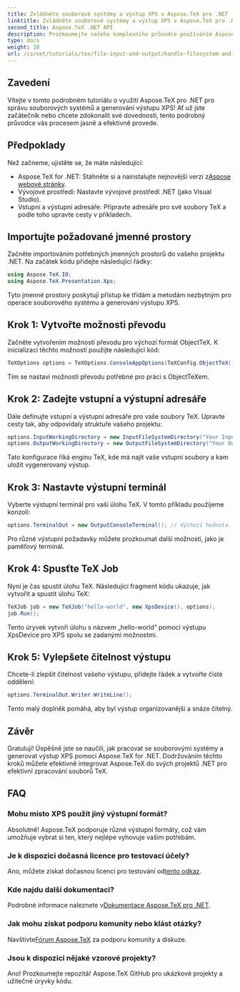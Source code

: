 ```yaml
---
title: Zvládněte souborové systémy a výstup XPS v Aspose.TeX pro .NET
linktitle: Zvládněte souborové systémy a výstup XPS v Aspose.TeX pro .NET
second_title: Aspose.TeX .NET API
description: Prozkoumejte našeho komplexního průvodce používáním Aspose.TeX pro .NET pro práci se souborovými systémy a generování výstupu XPS. Tento tutoriál krok za krokem pokrývá vše od nastavení vašeho prostředí až po provedení úlohy TeX.
type: docs
weight: 10
url: /cs/net/tutorials/tex/file-input-and-output/handle-filesystem-and-xps-output/
---
```

## Zavedení

Vítejte v tomto podrobném tutoriálu o využití Aspose.TeX pro .NET pro správu souborových systémů a generování výstupu XPS! Ať už jste začátečník nebo chcete zdokonalit své dovednosti, tento podrobný průvodce vás procesem jasně a efektivně provede.

## Předpoklady

Než začneme, ujistěte se, že máte následující:

-  Aspose.TeX for .NET: Stáhněte si a nainstalujte nejnovější verzi z[Aspose webové stránky](https://releases.aspose.com/tex/net/).
- Vývojové prostředí: Nastavte vývojové prostředí .NET (jako Visual Studio).
- Vstupní a výstupní adresáře: Připravte adresáře pro své soubory TeX a podle toho upravte cesty v příkladech.

## Importujte požadované jmenné prostory

Začněte importováním potřebných jmenných prostorů do vašeho projektu .NET. Na začátek kódu přidejte následující řádky:

```csharp
using Aspose.TeX.IO;
using Aspose.TeX.Presentation.Xps;
```

Tyto jmenné prostory poskytují přístup ke třídám a metodám nezbytným pro operace souborového systému a generování výstupu XPS.

## Krok 1: Vytvořte možnosti převodu

Začněte vytvořením možností převodu pro výchozí formát ObjectTeX. K inicializaci těchto možností použijte následující kód:

```csharp
TeXOptions options = TeXOptions.ConsoleAppOptions(TeXConfig.ObjectTeX());
```

Tím se nastaví možnosti převodu potřebné pro práci s ObjectTeXem.

## Krok 2: Zadejte vstupní a výstupní adresáře

Dále definujte vstupní a výstupní adresáře pro vaše soubory TeX. Upravte cesty tak, aby odpovídaly struktuře vašeho projektu:

```csharp
options.InputWorkingDirectory = new InputFileSystemDirectory("Your Input Directory");
options.OutputWorkingDirectory = new OutputFileSystemDirectory("Your Output Directory");
```

Tato konfigurace říká enginu TeX, kde má najít vaše vstupní soubory a kam uložit vygenerovaný výstup.

## Krok 3: Nastavte výstupní terminál

Vyberte výstupní terminál pro vaši úlohu TeX. V tomto příkladu použijeme konzoli:

```csharp
options.TerminalOut = new OutputConsoleTerminal(); // Výchozí hodnota. Svévolné zadání.
```

Pro různé výstupní požadavky můžete prozkoumat další možnosti, jako je paměťový terminál.

## Krok 4: Spusťte TeX Job

Nyní je čas spustit úlohu TeX. Následující fragment kódu ukazuje, jak vytvořit a spustit úlohu TeX:

```csharp
TeXJob job = new TeXJob("hello-world", new XpsDevice(), options);
job.Run();
```

Tento úryvek vytvoří úlohu s názvem „hello-world“ pomocí výstupu XpsDevice pro XPS spolu se zadanými možnostmi.

## Krok 5: Vylepšete čitelnost výstupu

Chcete-li zlepšit čitelnost vašeho výstupu, přidejte řádek a vytvořte čisté oddělení:

```csharp
options.TerminalOut.Writer.WriteLine();
```

Tento malý doplněk pomáhá, aby byl výstup organizovanější a snáze čitelný.

## Závěr

Gratuluji! Úspěšně jste se naučili, jak pracovat se souborovými systémy a generovat výstup XPS pomocí Aspose.TeX for .NET. Dodržováním těchto kroků můžete efektivně integrovat Aspose.TeX do svých projektů .NET pro efektivní zpracování souborů TeX.

## FAQ

### Mohu místo XPS použít jiný výstupní formát?

Absolutně! Aspose.TeX podporuje různé výstupní formáty, což vám umožňuje vybrat si ten, který nejlépe vyhovuje vašim potřebám.

### Je k dispozici dočasná licence pro testovací účely?

 Ano, můžete získat dočasnou licenci pro testování od[tento odkaz](https://purchase.conholdate.com/temporary-license/).

### Kde najdu další dokumentaci?

 Podrobné informace naleznete v[Dokumentace Aspose.TeX pro .NET](https://reference.aspose.com/tex/net/).

### Jak mohu získat podporu komunity nebo klást otázky?

 Navštivte[Fórum Aspose.TeX](https://forum.aspose.com/c/tex/47) za podporu komunity a diskuze.

### Jsou k dispozici nějaké vzorové projekty?

Ano! Prozkoumejte repozitář Aspose.TeX GitHub pro ukázkové projekty a užitečné úryvky kódu.
